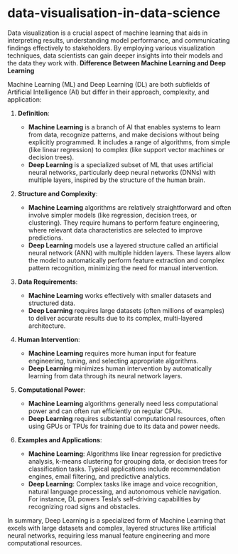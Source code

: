 # data-visualisation-in-data-science
Data visualization is a crucial aspect of machine learning that aids in interpreting results, understanding model performance, and communicating findings effectively to stakeholders. By employing various visualization techniques, data scientists can gain deeper insights into their models and the data they work with.
**Difference Between Machine Learning and Deep Learning**

Machine Learning (ML) and Deep Learning (DL) are both subfields of Artificial Intelligence (AI) but differ in their approach, complexity, and application:

1. **Definition**:
   - **Machine Learning** is a branch of AI that enables systems to learn from data, recognize patterns, and make decisions without being explicitly programmed. It includes a range of algorithms, from simple (like linear regression) to complex (like support vector machines or decision trees).
   - **Deep Learning** is a specialized subset of ML that uses artificial neural networks, particularly deep neural networks (DNNs) with multiple layers, inspired by the structure of the human brain.

2. **Structure and Complexity**:
   - **Machine Learning** algorithms are relatively straightforward and often involve simpler models (like regression, decision trees, or clustering). They require humans to perform feature engineering, where relevant data characteristics are selected to improve predictions.
   - **Deep Learning** models use a layered structure called an artificial neural network (ANN) with multiple hidden layers. These layers allow the model to automatically perform feature extraction and complex pattern recognition, minimizing the need for manual intervention.

3. **Data Requirements**:
   - **Machine Learning** works effectively with smaller datasets and structured data.
   - **Deep Learning** requires large datasets (often millions of examples) to deliver accurate results due to its complex, multi-layered architecture.

4. **Human Intervention**:
   - **Machine Learning** requires more human input for feature engineering, tuning, and selecting appropriate algorithms.
   - **Deep Learning** minimizes human intervention by automatically learning from data through its neural network layers.

5. **Computational Power**:
   - **Machine Learning** algorithms generally need less computational power and can often run efficiently on regular CPUs.
   - **Deep Learning** requires substantial computational resources, often using GPUs or TPUs for training due to its data and power needs.

6. **Examples and Applications**:
   - **Machine Learning**: Algorithms like linear regression for predictive analysis, k-means clustering for grouping data, or decision trees for classification tasks. Typical applications include recommendation engines, email filtering, and predictive analytics.
   - **Deep Learning**: Complex tasks like image and voice recognition, natural language processing, and autonomous vehicle navigation. For instance, DL powers Tesla’s self-driving capabilities by recognizing road signs and obstacles.

In summary, Deep Learning is a specialized form of Machine Learning that excels with large datasets and complex, layered structures like artificial neural networks, requiring less manual feature engineering and more computational resources.
